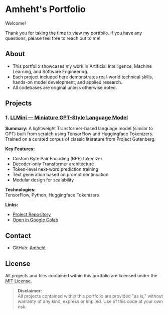 # Amheht's Portfolio

Welcome!  

Thank you for taking the time to view my portfolio. If you have any questions, please feel free to reach out to me!


## About

- This portfolio showcases my work in Artificial Intelligence, Machine Learning, and Software Engineering.
- Each project included here demonstrates real-world technical skills, hands-on model development, and applied research.
- All codebases are original unless otherwise noted.



## Projects

### 1. [LLMini — Miniature GPT-Style Language Model](./Portfolio/LLMini)

**Summary:**
A lightweight Transformer-based language model (similar to GPT) built from scratch using TensorFlow and Huggingface Tokenizers.
Trained on a curated corpus of classic literature from Project Gutenberg.

**Key Features:**
- Custom Byte Pair Encoding (BPE) tokenizer
- Decoder-only Transformer architecture
- Token-level next-word prediction training
- Text generation based on prompt continuation
- Modular design for scalability

**Technologies:**  
TensorFlow, Python, Huggingface Tokenizers

**Links:**
- [Project Repository](./LLMini)
- [Open in Google Colab](https://colab.research.google.com/github/Amheht/Portfolio/blob/main/LLMini/colab_notebook.ipynb)



## Contact

- GitHub: [Amheht](https://github.com/Amheht)



## License

All projects and files contained within this portfolio are licensed under the [MIT License](./LICENSE).

> **Disclaimer:**  
> All projects contained within this portfolio are provided "as is," without warranty of any kind, express or implied.
> Use of this code at your own risk.

